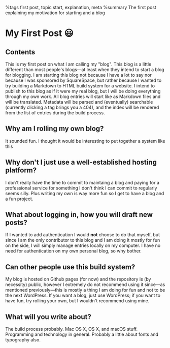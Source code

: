 %tags first post, topic start, explanation, meta
%summary The first post explaining my motivation for starting and a blog


# My First Post 😃

## Contents

This is my first post on what I am calling my "blog". This blog is a little different than most
people's blogs—at least when they intend to start a blog for blogging. I am starting this blog
not because I have a lot to say nor because I was sponsored by SquareSpace, but rather because
I wanted to try building a Markdown to HTML build system for a website. I intend to publish to this
blog as if it were my real blog, but I will be doing everything through my own work. All blog
entries will start like as Markdown files and will be translated. Metadata will be parsed and
(eventually) searchable (currently clicking a tag brings you a 404), and the index will be rendered
from the list of entries during the build process.

## Why am I rolling my own blog?
It sounded fun. I thought it would be interesting to put together a system like this

## Why don't I just use a well-established hosting platform?
I don't really have the time to commit to maintaing a blog and paying for a professional service for something
I don't think I can commit to regularly seems silly. Plus writing my own is way more fun so I get to have a blog and a fun project.

## What about logging in, how you will draft new posts?
If I wanted to add authentication I would **not** choose to do that myself, but since I am the only contributor to this
blog and I am doing it mostly for fun on the side, I will simply manage entries locally on my computer. I have no
need for authentication on my own personal blog, so why bother.

## Can other people use this build system?
My blog is hosted on Github pages (for now) and the repository is (by necessity) public, however
I extremely do not recommend using it since—as mentioned previously—this is mostly a thing I am doing for fun
and not to be the next WordPress. If you want a blog, just use WordPress; if you want to have fun, try
rolling your own, but I wouldn't recommend using mine.

## What will you write about?
The build process probably. Mac OS X, OS X, and macOS stuff. Programming and technology in general. Probably a little
about fonts and typography also.
